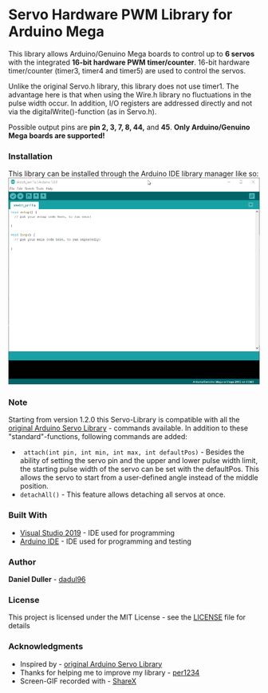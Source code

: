 # Servo Hardware PWM Library for Arduino Mega

This library allows Arduino/Genuino Mega boards to control up to **6 servos** with the integrated **16-bit hardware PWM timer/counter**.
16-bit hardware timer/counter (timer3, timer4 and timer5) are used to control the servos.

Unlike the original Servo.h library, this library does not use timer1.
The advantage here is that when using the Wire.h library no fluctuations in the pulse width occur.
In addition, I/O registers are addressed directly and not via the digitalWrite()-function (as in Servo.h).

Possible output pins are **pin 2, 3, 7, 8, 44,** and **45**. 
**Only Arduino/Genuino Mega boards are supported!**

### Installation
This library can be installed through the Arduino IDE library manager like so:
![](installation.gif)

### Note
Starting from version 1.2.0 this Servo-Library is compatible with all the [original Arduino Servo Library](https://github.com/arduino-libraries/Servo) - commands available. In addition to these "standard"-functions, following commands are added:
* ``` attach(int pin, int min, int max, int defaultPos)``` - Besides the ability of setting the servo pin and the upper and lower pulse width limit, the starting pulse width of the servo can be set with the defaultPos. This allows the servo to start from a user-defined angle instead of the middle position.
* ```detachAll()``` - This feature allows detaching all servos at once.

### Built With
* [Visual Studio 2019](https://visualstudio.microsoft.com/) - IDE used for programming
* [Arduino IDE](https://www.arduino.cc/en/Main/Software) - IDE used for programming and testing

### Author
**Daniel Duller** - [dadul96](https://github.com/dadul96)

### License
This project is licensed under the MIT License - see the [LICENSE](LICENSE) file for details

### Acknowledgments
* Inspired by - [original Arduino Servo Library](https://github.com/arduino-libraries/Servo)
* Thanks for helping me to improve my library - [per1234](https://github.com/per1234)
* Screen-GIF recorded with - [ShareX](https://getsharex.com/)
